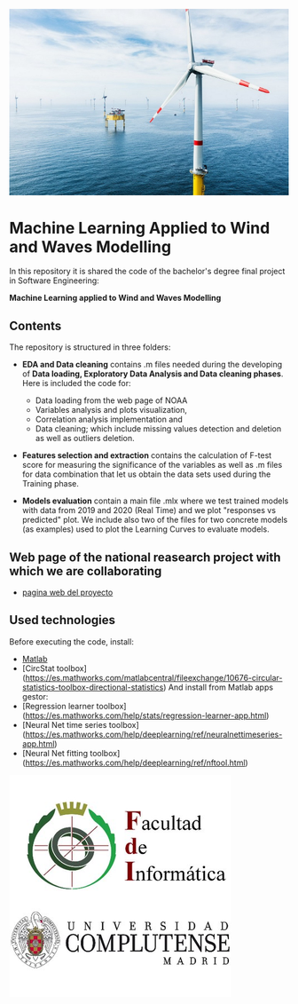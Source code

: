 ![FOWT](https://github.com/MontseSacie/Machine-Learning-and-Big-Data/blob/master/imagenes_tfg/ini.jpg)

# Machine Learning Applied to Wind and Waves Modelling
In this repository it is shared the code of the bachelor's degree final project in Software Engineering:

**Machine Learning applied to Wind and Waves Modelling**

## Contents
The repository is structured in three folders:
- **EDA and Data cleaning** contains .m files needed during the developing of **Data loading, Exploratory Data Analysis and Data cleaning phases**. Here is included the code for:
    - Data loading from the web page of NOAA
    - Variables analysis and plots visualization, 
    - Correlation analysis implementation and 
    - Data cleaning; which include missing values detection and deletion as well as outliers deletion.

- **Features selection and extraction** contains the calculation of F-test score for measuring the significance of the variables as well as .m files for data combination that let us obtain the data sets used during the Training phase.

- **Models evaluation** contain a main file .mlx where we test trained models with data from 2019 and 2020 (Real Time) and we plot "responses vs predicted" plot. We include also two of the files for two concrete models (as examples) used to plot the Learning Curves to evaluate models.

## Web page of the national reasearch project with which we are collaborating
- [pagina web del proyecto](http://www.floatingwindturbineucm.com/)

## Used technologies 
Before executing the code, install:
 - [Matlab](https://es.mathworks.com/downloads/)
 - [CircStat toolbox] (https://es.mathworks.com/matlabcentral/fileexchange/10676-circular-statistics-toolbox-directional-statistics)
 And install from Matlab apps gestor:
 - [Regression learner toolbox] (https://es.mathworks.com/help/stats/regression-learner-app.html)
 - [Neural Net time series toolbox] (https://es.mathworks.com/help/deeplearning/ref/neuralnettimeseries-app.html)
 - [Neural Net fitting toolbox] (https://es.mathworks.com/help/deeplearning/ref/nftool.html)
 
![ucm](https://github.com/MontseSacie/Machine-Learning-and-Big-Data/blob/master/imagenes_tfg/LOGODOBLE.jpg)
